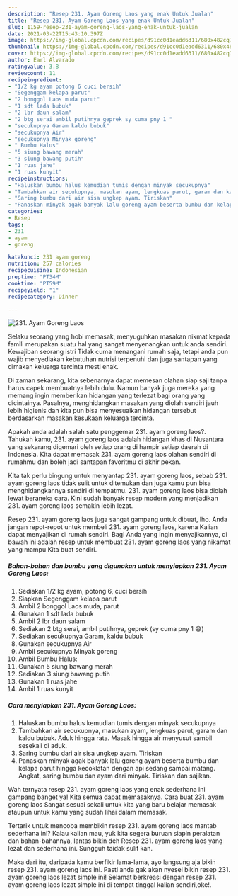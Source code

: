 ```yaml
---
description: "Resep 231. Ayam Goreng Laos yang enak Untuk Jualan"
title: "Resep 231. Ayam Goreng Laos yang enak Untuk Jualan"
slug: 1159-resep-231-ayam-goreng-laos-yang-enak-untuk-jualan
date: 2021-03-22T15:43:10.397Z
image: https://img-global.cpcdn.com/recipes/d91cc0d1eadd6311/680x482cq70/231-ayam-goreng-laos-foto-resep-utama.jpg
thumbnail: https://img-global.cpcdn.com/recipes/d91cc0d1eadd6311/680x482cq70/231-ayam-goreng-laos-foto-resep-utama.jpg
cover: https://img-global.cpcdn.com/recipes/d91cc0d1eadd6311/680x482cq70/231-ayam-goreng-laos-foto-resep-utama.jpg
author: Earl Alvarado
ratingvalue: 3.8
reviewcount: 11
recipeingredient:
- "1/2 kg ayam potong 6 cuci bersih"
- "Segenggam kelapa parut"
- "2 bonggol Laos muda parut"
- "1 sdt lada bubuk"
- "2 lbr daun salam"
- "2 btg serai ambil putihnya geprek sy cuma pny 1 "
- "secukupnya Garam kaldu bubuk"
- "secukupnya Air"
- "secukupnya Minyak goreng"
- " Bumbu Halus"
- "5 siung bawang merah"
- "3 siung bawang putih"
- "1 ruas jahe"
- "1 ruas kunyit"
recipeinstructions:
- "Haluskan bumbu halus kemudian tumis dengan minyak secukupnya"
- "Tambahkan air secukupnya, masukan ayam, lengkuas parut, garam dan kaldu bubuk. Aduk hingga rata. Masak hingga air menyusut sambil sesekali di aduk."
- "Saring bumbu dari air sisa ungkep ayam. Tiriskan"
- "Panaskan minyak agak banyak lalu goreng ayam beserta bumbu dan kelapa parut hingga kecoklatan dengan api sedang sampai matang. Angkat, saring bumbu dan ayam dari minyak. Tiriskan dan sajikan."
categories:
- Resep
tags:
- 231
- ayam
- goreng

katakunci: 231 ayam goreng 
nutrition: 257 calories
recipecuisine: Indonesian
preptime: "PT34M"
cooktime: "PT59M"
recipeyield: "1"
recipecategory: Dinner

---
```



![231. Ayam Goreng Laos](https://img-global.cpcdn.com/recipes/d91cc0d1eadd6311/680x482cq70/231-ayam-goreng-laos-foto-resep-utama.jpg)

Selaku seorang yang hobi memasak, menyuguhkan masakan nikmat kepada famili merupakan suatu hal yang sangat menyenangkan untuk anda sendiri. Kewajiban seorang istri Tidak cuma menangani rumah saja, tetapi anda pun wajib menyediakan kebutuhan nutrisi terpenuhi dan juga santapan yang dimakan keluarga tercinta mesti enak.

Di zaman  sekarang, kita sebenarnya dapat memesan olahan siap saji tanpa harus capek membuatnya lebih dulu. Namun banyak juga mereka yang memang ingin memberikan hidangan yang terlezat bagi orang yang dicintainya. Pasalnya, menghidangkan masakan yang diolah sendiri jauh lebih higienis dan kita pun bisa menyesuaikan hidangan tersebut berdasarkan masakan kesukaan keluarga tercinta. 



Apakah anda adalah salah satu penggemar 231. ayam goreng laos?. Tahukah kamu, 231. ayam goreng laos adalah hidangan khas di Nusantara yang sekarang digemari oleh setiap orang di hampir setiap daerah di Indonesia. Kita dapat memasak 231. ayam goreng laos olahan sendiri di rumahmu dan boleh jadi santapan favoritmu di akhir pekan.

Kita tak perlu bingung untuk menyantap 231. ayam goreng laos, sebab 231. ayam goreng laos tidak sulit untuk ditemukan dan juga kamu pun bisa menghidangkannya sendiri di tempatmu. 231. ayam goreng laos bisa diolah lewat beraneka cara. Kini sudah banyak resep modern yang menjadikan 231. ayam goreng laos semakin lebih lezat.

Resep 231. ayam goreng laos juga sangat gampang untuk dibuat, lho. Anda jangan repot-repot untuk membeli 231. ayam goreng laos, karena Kalian dapat menyajikan di rumah sendiri. Bagi Anda yang ingin menyajikannya, di bawah ini adalah resep untuk membuat 231. ayam goreng laos yang nikamat yang mampu Kita buat sendiri.

<!--inarticleads1-->

##### Bahan-bahan dan bumbu yang digunakan untuk menyiapkan 231. Ayam Goreng Laos:

1. Sediakan 1/2 kg ayam, potong 6, cuci bersih
1. Siapkan Segenggam kelapa parut
1. Ambil 2 bonggol Laos muda, parut
1. Gunakan 1 sdt lada bubuk
1. Ambil 2 lbr daun salam
1. Sediakan 2 btg serai, ambil putihnya, geprek (sy cuma pny 1 😅)
1. Sediakan secukupnya Garam, kaldu bubuk
1. Gunakan secukupnya Air
1. Ambil secukupnya Minyak goreng
1. Ambil  Bumbu Halus:
1. Gunakan 5 siung bawang merah
1. Sediakan 3 siung bawang putih
1. Gunakan 1 ruas jahe
1. Ambil 1 ruas kunyit




<!--inarticleads2-->

##### Cara menyiapkan 231. Ayam Goreng Laos:

1. Haluskan bumbu halus kemudian tumis dengan minyak secukupnya
1. Tambahkan air secukupnya, masukan ayam, lengkuas parut, garam dan kaldu bubuk. Aduk hingga rata. Masak hingga air menyusut sambil sesekali di aduk.
1. Saring bumbu dari air sisa ungkep ayam. Tiriskan
1. Panaskan minyak agak banyak lalu goreng ayam beserta bumbu dan kelapa parut hingga kecoklatan dengan api sedang sampai matang. Angkat, saring bumbu dan ayam dari minyak. Tiriskan dan sajikan.




Wah ternyata resep 231. ayam goreng laos yang enak sederhana ini gampang banget ya! Kita semua dapat memasaknya. Cara buat 231. ayam goreng laos Sangat sesuai sekali untuk kita yang baru belajar memasak ataupun untuk kamu yang sudah lihai dalam memasak.

Tertarik untuk mencoba membikin resep 231. ayam goreng laos mantab sederhana ini? Kalau kalian mau, yuk kita segera buruan siapin peralatan dan bahan-bahannya, lantas bikin deh Resep 231. ayam goreng laos yang lezat dan sederhana ini. Sungguh taidak sulit kan. 

Maka dari itu, daripada kamu berfikir lama-lama, ayo langsung aja bikin resep 231. ayam goreng laos ini. Pasti anda gak akan nyesel bikin resep 231. ayam goreng laos lezat simple ini! Selamat berkreasi dengan resep 231. ayam goreng laos lezat simple ini di tempat tinggal kalian sendiri,oke!.

